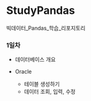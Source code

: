# StudyPandas
빅데이터_Pandas_학습_리포지토리

### 1일차
- 데이터베이스 개요

- Oracle
    - 테이블 생성하기
    - 데이터 조회, 입력, 수정